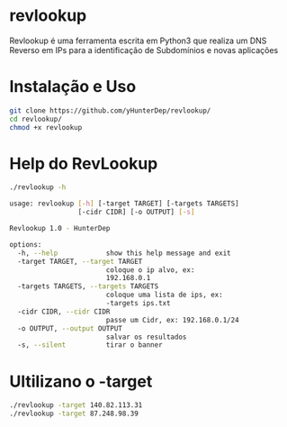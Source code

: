 # revlookup
Revlookup é uma ferramenta escrita em Python3 que realiza um DNS Reverso em IPs para a identificação de Subdomínios e novas aplicações

# Instalação e Uso
```sh
git clone https://github.com/yHunterDep/revlookup/
cd revlookup/
chmod +x revlookup
```

# Help do RevLookup
```sh
./revlookup -h

usage: revlookup [-h] [-target TARGET] [-targets TARGETS]
                 [-cidr CIDR] [-o OUTPUT] [-s]

Revlookup 1.0 - HunterDep

options:
  -h, --help            show this help message and exit
  -target TARGET, --target TARGET
                        coloque o ip alvo, ex:
                        192.168.0.1
  -targets TARGETS, --targets TARGETS
                        coloque uma lista de ips, ex:
                        -targets ips.txt
  -cidr CIDR, --cidr CIDR
                        passe um Cidr, ex: 192.168.0.1/24
  -o OUTPUT, --output OUTPUT
                        salvar os resultados
  -s, --silent          tirar o banner
```

# Ultilizano o -target
```sh
./revlookup -target 140.82.113.31
./revlookup -target 87.248.98.39
```
